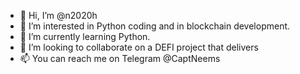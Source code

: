 - 👋 Hi, I’m @n2020h
- 👀 I’m interested in Python coding and in blockchain development.
- 🌱 I’m currently learning Python.
- 💞️ I’m looking to collaborate on a DEFI project that delivers 
- 📫 You can reach me on Telegram @CaptNeems

<!---
n2020h/n2020h is a ✨ special ✨ repository because its `README.md` (this file) appears on your GitHub profile.
You can click the Preview link to take a look at your changes.
--->
